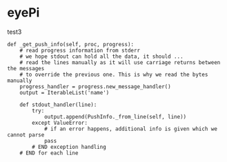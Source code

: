# eyePi
test3

    def _get_push_info(self, proc, progress):
        # read progress information from stderr
        # we hope stdout can hold all the data, it should ...
        # read the lines manually as it will use carriage returns between the messages
        # to override the previous one. This is why we read the bytes manually
        progress_handler = progress.new_message_handler()
        output = IterableList('name')

        def stdout_handler(line):
            try:
                output.append(PushInfo._from_line(self, line))
            except ValueError:
                # if an error happens, additional info is given which we cannot parse
                pass
            # END exception handling
        # END for each line
